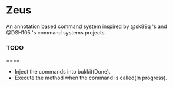 Zeus
====

An annotation based command system inspired by @sk89q 's and @DSH105 's command systems projects.  


### TODO
====
+ Inject the commands into bukkit(Done).
+ Execute the method when the command is called(In progress).
